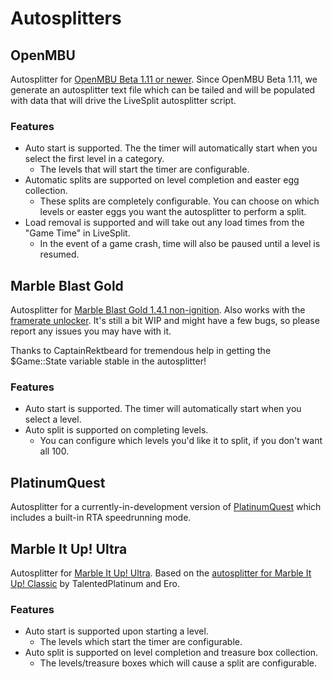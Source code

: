 # Autosplitters

## OpenMBU

Autosplitter for [OpenMBU Beta 1.11 or newer](https://openmbu.com/download/all). Since OpenMBU Beta 1.11, we generate an autosplitter text file which can be tailed and will be populated with data that will drive the LiveSplit autosplitter script.

### Features

* Auto start is supported. The the timer will automatically start when you select the first level in a category.
	* The levels that will start the timer are configurable.
* Automatic splits are supported on level completion and easter egg collection.
	* These splits are completely configurable. You can choose on which levels or easter eggs you want the autosplitter to perform a split.
* Load removal is supported and will take out any load times from the "Game Time" in LiveSplit.
	* In the event of a game crash, time will also be paused until a level is resumed.

## Marble Blast Gold

Autosplitter for [Marble Blast Gold 1.4.1 non-ignition](https://marbleblast.com/index.php/downloads/mbg). Also works with the [framerate unlocker](https://marbleblast.com/index.php/forum/mb-mods-misc/7696-marble-blast-frame-rate-unlocker). It's still a bit WIP and might have a few bugs, so please report any issues you may have with it.

Thanks to CaptainRektbeard for tremendous help in getting the $Game::State variable stable in the autosplitter!

### Features

* Auto start is supported. The timer will automatically start when you select a level.
* Auto split is supported on completing levels.
	* You can configure which levels you'd like it to split, if you don't want all 100.

## PlatinumQuest

Autosplitter for a currently-in-development version of [PlatinumQuest](https://marbleblast.com/index.php/downloads/pq) which includes a built-in RTA speedrunning mode.

## Marble It Up! Ultra

Autosplitter for [Marble It Up! Ultra](https://marbleitup.com/). Based on the [autosplitter for Marble It Up! Classic](https://github.com/TalentedPlatinum/AutoSplitters/blob/main/MarbleItUp.asl) by TalentedPlatinum and Ero.

### Features

* Auto start is supported upon starting a level.
	* The levels which start the timer are configurable.
* Auto split is supported on level completion and treasure box collection.
	* The levels/treasure boxes which will cause a split are configurable.
